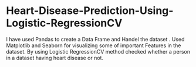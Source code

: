 # Heart-Disease-Prediction-Using-Logistic-RegressionCV
I have used Pandas to create a Data Frame and Handel the dataset . Used Matplotlib and Seaborn for visualizing some of important Features in the dataset. By using Logistic RegressionCV method checked whether a person in a dataset having heart disease or not.
